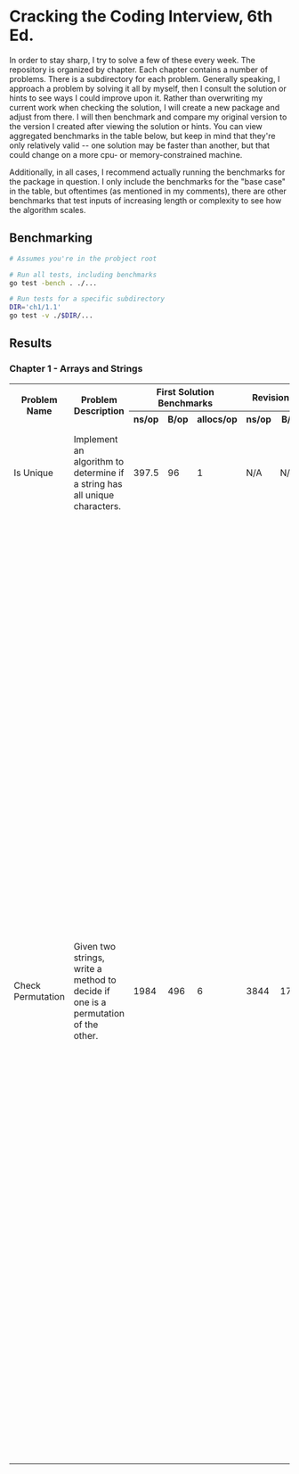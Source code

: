 # Cracking the Coding Interview, 6th Ed. 

In order to stay sharp, I try to solve a few of these every week. The repository is organized by chapter. Each chapter contains a number of problems. There is a subdirectory for each problem. Generally speaking, I approach a problem by solving it all by myself, then I consult the solution or hints to see ways I could improve upon it. Rather than overwriting my current work when checking the solution, I will create a new package and adjust from there. I will then benchmark and compare my original version to the version I created after viewing the solution or hints. You can view aggregated benchmarks in the table below, but keep in mind that they're only relatively valid -- one solution may be faster than another, but that could change on a more cpu- or memory-constrained machine.

Additionally, in all cases, I recommend actually running the benchmarks for the package in question. I only include the benchmarks for the "base case" in the table, but oftentimes (as mentioned in my comments), there are other benchmarks that test inputs of increasing length or complexity to see how the algorithm scales.

## Benchmarking
```bash
# Assumes you're in the probject root

# Run all tests, including benchmarks
go test -bench . ./...

# Run tests for a specific subdirectory
DIR='ch1/1.1'
go test -v ./$DIR/...
```

## Results

### Chapter 1 - Arrays and Strings

<table>
  <tr>
    <th rowspan="2">
      Problem Name
    </th>
    <th rowspan="2">
      Problem Description
    </th>
    <th colspan="3">
      First Solution Benchmarks
    </th>
    <th colspan="3">
      Revision Benchmarks
    </th>
    <th rowspan="2">
      Comments
    </th>
  </tr>
  <tr>
    <th>ns/op</th>
    <th>B/op</th>
    <th>allocs/op</th>
    <th>ns/op</th>
    <th>B/op</th>
    <th>allocs/op</th>
  </tr>
  <tr>
    <td>Is Unique</td>
    <td>Implement an algorithm to determine if a string has all unique characters.</td>
    <td>397.5</td>
    <td>96</td>
    <td>1</td>
    <td>N/A</td>
    <td>N/A</td>
    <td>N/A</td>
    <td>My solution was so close to the book solution that I didn't bother revising.</td>
  </tr>
  <tr>
    <td>Check Permutation</td>
    <td>Given two strings, write a method to decide if one is a permutation of the other.</td>
    <td>1984</td>
    <td>496</td>
    <td>6</td>
    <td>3844</td>
    <td>1731</td>
    <td>6</td>
    <td><p>The benchmarks on this one are a bit misleading -- run the full package benchmarks to see the full story. My original solution was to sort both strings and compare them, exiting early if a rune comparison failed. In the best case (strings of unequal length), this runs in O(1) time. In the normal case, it bottlenecks at the sort step with O(log(N)) time, since both sorts have to run before starting comparison.</p>
    <p>The revised solution uses a rune-int map to count the character occurrences of the first string and compare them to the character occurrences of the second string, exiting early if there are any differences. With small strings, this performs worse. However, with larger strings, it begins to shine: As with the first solution, with strings of unequal length, it runs in O(1). With equal-length strings, it runs in O(N) time, where N is the length of both strings.</p></td>
  </tr>
</table>
